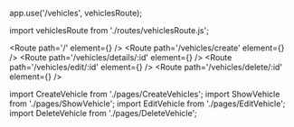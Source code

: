 app.use('/vehicles', vehiclesRoute);


import vehiclesRoute from './routes/vehiclesRoute.js';



<Route path='/' element={<Home />} />
      <Route path='/vehicles/create' element={<CreateVehicle />} />
      <Route path='/vehicles/details/:id' element={<ShowVehicle />} />
      <Route path='/vehicles/edit/:id' element={<EditVehicle />} />
      <Route path='/vehicles/delete/:id' element={<DeleteVehicle />} />



import CreateVehicle from './pages/CreateVehicles';
import ShowVehicle from './pages/ShowVehicle';
import EditVehicle from './pages/EditVehicle';
import DeleteVehicle from './pages/DeleteVehicle';